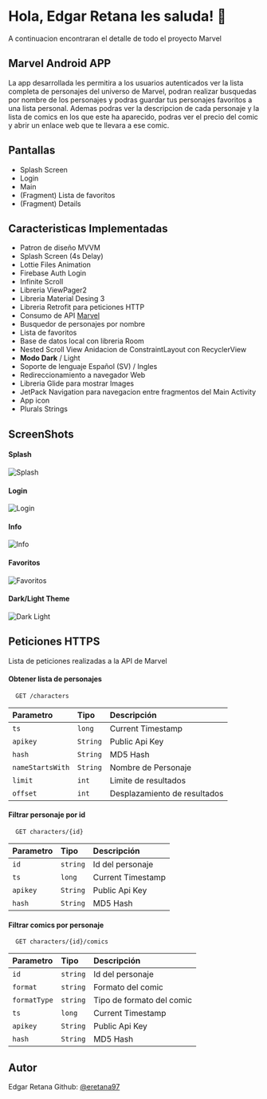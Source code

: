 
# Hola, Edgar Retana les saluda! 👋

A continuacion encontraran el detalle de todo el proyecto Marvel


## Marvel Android APP

La app desarrollada les permitira a los usuarios autenticados ver la lista completa de personajes del universo de Marvel, podran realizar busquedas por nombre de los personajes y podras guardar tus personajes favoritos a una lista personal. Ademas podras ver la descripcion de cada personaje y la lista de comics en los que este ha aparecido, podras ver el precio del comic y abrir un enlace web que te llevara a ese comic.


## Pantallas

- Splash Screen
- Login
- Main
- (Fragment) Lista de favoritos 
- (Fragment) Details


## Caracteristicas Implementadas

- Patron de diseño MVVM
- Splash Screen (4s Delay)
- Lottie Files Animation
- Firebase Auth Login
- Infinite Scroll
- Libreria ViewPager2
- Libreria Material Desing 3
- Libreria Retrofit para peticiones HTTP
- Consumo de API [Marvel](https://gateway.marvel.com/v1)
- Busquedor de personajes por nombre
- Lista de favoritos
- Base de datos local con libreria Room
- Nested Scroll View Anidacion de ConstraintLayout con RecyclerView
- **Modo Dark** / Light
- Soporte de lenguaje Español (SV) / Ingles
- Redireccionamiento a navegador Web
- Libreria Glide para mostrar Images
- JetPack Navigation para navegacion entre fragmentos del Main Activity
- App icon
- Plurals Strings

## ScreenShots
#### Splash
![Splash](https://raw.githubusercontent.com/eretana97/Marvel/main/app/src/main/res/raw/ss_splash.jpg)
#### Login
![Login](https://raw.githubusercontent.com/eretana97/Marvel/main/app/src/main/res/raw/ss_login.jpg)
#### Info
![Info](https://raw.githubusercontent.com/eretana97/Marvel/main/app/src/main/res/raw/ss_info.jpg)
#### Favoritos
![Favoritos](https://raw.githubusercontent.com/eretana97/Marvel/main/app/src/main/res/raw/ss_favorites.jpg)
#### Dark/Light Theme
![Dark Light](https://raw.githubusercontent.com/eretana97/Marvel/main/app/src/main/res/raw/ss_darklight.png)



## Peticiones HTTPS
Lista de peticiones realizadas a la API de Marvel

#### Obtener lista de personajes

```http
  GET /characters
```

| Parametro        | Tipo     | Descripción                  |
|:-----------------|:---------|:-----------------------------|
| `ts`             | `long`   | Current Timestamp            |
| `apikey`         | `String` | Public Api Key               |
| `hash`           | `String` | MD5 Hash                     |
| `nameStartsWith` | `String` | Nombre de Personaje          |
| `limit`          | `int`    | Limite de resultados         |
| `offset`         | `int`    | Desplazamiento de resultados |

#### Filtrar personaje por id

```http
  GET characters/{id}
```

| Parametro | Tipo     | Descripción       |
|:----------|:---------|:------------------|
| `id`      | `string` | Id del personaje  |
| `ts`      | `long`   | Current Timestamp |
| `apikey`  | `String` | Public Api Key    |
| `hash`    | `String` | MD5 Hash          |

#### Filtrar comics por personaje
```http
  GET characters/{id}/comics
```
| Parametro    | Tipo     | Descripción               |
|:-------------|:---------|:--------------------------|
| `id`         | `string` | Id del personaje          |
| `format`     | `string` | Formato del comic         |
| `formatType` | `string` | Tipo de formato del comic |
| `ts`         | `long`   | Current Timestamp         |
| `apikey`     | `String` | Public Api Key            |
| `hash`       | `String` | MD5 Hash                  |


## Autor

Edgar Retana Github: [@eretana97](https://www.github.com/eretana97)



